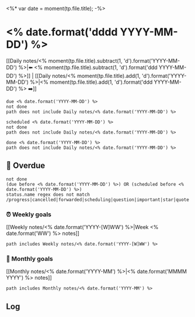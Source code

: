 <%* var date = moment(tp.file.title); -%>
# <% date.format('dddd YYYY-MM-DD') %>

[[Daily notes/<% moment(tp.file.title).subtract(1, 'd').format('YYYY-MM-DD') %>|⬅️ <% moment(tp.file.title).subtract(1, 'd').format('ddd YYYY-MM-DD') %>]] | [[Daily notes/<% moment(tp.file.title).add(1, 'd').format('YYYY-MM-DD') %>|<% moment(tp.file.title).add(1, 'd').format('ddd YYYY-MM-DD') %> ➡️]]

```tasks
due <% date.format('YYYY-MM-DD') %>
not done
path does not include Daily notes/<% date.format('YYYY-MM-DD') %>
```
```tasks
scheduled <% date.format('YYYY-MM-DD') %>
not done
path does not include Daily notes/<% date.format('YYYY-MM-DD') %>
```

```tasks
done <% date.format('YYYY-MM-DD') %>
path does not include Daily notes/<% date.format('YYYY-MM-DD') %>
```

## 🔴 Overdue

```tasks
not done
(due before <% date.format('YYYY-MM-DD') %>) OR (scheduled before <% date.format('YYYY-MM-DD') %>)
status.name regex does not match /progress|cancelled|forwarded|scheduling|question|important|star|quote|location|bookmark|info|savings|idea|pros|cons|fire|key|win|up|down/
```

### ⏰ Weekly goals

[[Weekly notes/<% date.format('YYYY-[W]WW') %>|Week <% date.format('WW') %> notes]]

```tasks
path includes Weekly notes/<% date.format('YYYY-[W]WW') %>
```

### 🎯 Monthly goals

[[Monthly notes/<% date.format('YYYY-MM') %>|<% date.format('MMMM YYYY') %> notes]]

```tasks
path includes Monthly notes/<% date.format('YYYY-MM') %>
```

## Log

